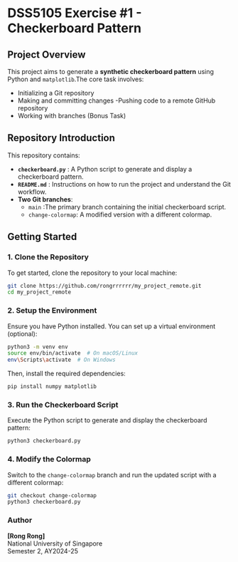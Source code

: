 # DSS5105 Exercise #1 - Checkerboard Pattern

##  Project Overview 
This project aims to generate a **synthetic checkerboard pattern** using Python and `matplotlib`.The core task involves: 
- Initializing a Git repository 
- Making and committing changes 
-Pushing code to a remote GitHub repository 
- Working with branches (Bonus Task) 

##  Repository Introduction 
This repository contains: 
- **`checkerboard.py`** : A Python script to generate and display a checkerboard pattern. 
- **`README.md`** : Instructions on how to run the project and understand the Git workflow. 
- **Two Git branches**: 
	- `main` :The primary branch containing the initial checkerboard script. 
	- `change-colormap`: A modified version with a different colormap. 

## Getting Started

### 1. Clone the Repository
To get started, clone the repository to your local machine:

```bash
git clone https://github.com/rongrrrrrr/my_project_remote.git
cd my_project_remote
```

### 2. Setup the Environment
Ensure you have Python installed. You can set up a virtual environment (optional):

```bash
python3 -m venv env
source env/bin/activate  # On macOS/Linux
env\Scripts\activate  # On Windows
```

Then, install the required dependencies:

```bash
pip install numpy matplotlib
```

### 3. Run the Checkerboard Script
Execute the Python script to generate and display the checkerboard pattern:

```bash
python3 checkerboard.py
```

### 4. Modify the Colormap
Switch to the `change-colormap` branch and run the updated script with a different colormap:

```bash
git checkout change-colormap
python3 checkerboard.py
```

### Author
**[Rong Rong]**  
National University of Singapore  
Semester 2, AY2024-25
```

